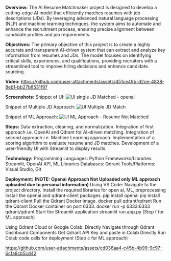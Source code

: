 **Overview:**
The AI Resume Matchmaker project is designed to develop a cutting-edge AI model that efficiently matches resumes with job descriptions (JDs). By leveraging advanced natural language processing (NLP) and machine learning techniques, the system aims to automate and enhance the recruitment process, ensuring precise alignment between candidate profiles and job requirements.

**Objectives:**
The primary objective of this project is to create a highly accurate and transparent AI-driven system that can extract and analyze key information from resumes and JDs. The model focuses on identifying critical skills, experiences, and qualifications, providing recruiters with a streamlined tool to improve hiring decisions and enhance candidate sourcing.

**Video:**
https://github.com/user-attachments/assets/451ce49b-d2ce-4838-8eb1-bb27b8531f97

**Screenshots:**
Snippet of UI:
![UI single JD Matched - openai](https://github.com/user-attachments/assets/97690b21-40e8-400a-a020-6554fdd2d137)

Snippet of Multiple JD Approach:
![UI Multiple JD Match](https://github.com/user-attachments/assets/ae248307-2855-4dd5-95f9-37c7dc830c84)

Snippet of ML Approach:
![UI ML Approach - Resume Not Matched](https://github.com/user-attachments/assets/5899fdfd-fd6e-4e4a-a666-0dce63ae1006)


**Steps:**
Data extraction, cleaning, and normalization.
Integration of first approach i.e. OpenAI and Qdrant for AI-driven matching.
Integration of second approach i.e. Machine Learning approach.
Implementation of a scoring algorithm to evaluate resume and JD matches.
Development of a user-friendly UI with Streamlit to display results.

**Technology:**
Programming Languages: Python
Frameworks/Libraries: Streamlit, OpenAI API, ML Libraries
Databases: Qdrant
Tools/Platforms: Visual Studio, Git

**Deployment:**
**(NOTE: Openai Approach Not Uploaded only ML approach uploaded due to personal information)**
Using VS Code:
Navigate to the project directory.
Install the required libraries for open ai, ML, preprocessing
Install the openai and qdrant-client packages. 
pip install openai
pip install qdrant-client
Pull the Qdrant Docker image.
docker pull qdrant/qdrant
Run the Qdrant Docker container on port 6333.
docker run -p 6333:6333 qdrant/qdrant
Start the Streamlit application
streamlit run app.py 	(Step f for ML approach)

Using Qdrant Cloud or Google Colab: 
Directly Navigate through Qdrant Dashboard Components 
Get Qdrant API Key and paste in Colab
Directly Run Colab code cells for deployment (Step c for ML approach)



https://github.com/user-attachments/assets/cd036aa4-c45b-4b99-9c97-6cfa8cb5cd42


